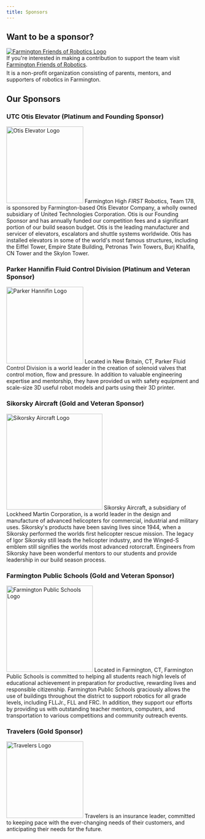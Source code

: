 ```yaml
---
title: Sponsors
---
```


<!--
Hello fellow Enforcer! This page may be a bit more complicated than the rest. It uses HTML to format the logos and align them to the left. It should be intuitive enough to understand what's going on though. If you have questions about this, please ask. :)
-->

<div class="info-box">
  <h2>Want to be a sponsor?</h2>
  <div id="container1">
    <a href="http://www.farmingtonfor.org"><img id="logo" alt="Farmington Friends of Robotics Logo" src="{{ site.url }}/assets/img/sponsors/ffor-logo.png"></a>
    <div id="container2">
      <div style="margin-bottom:5px;">If you're interested in making a contribution to support the team visit <a href="http://www.farmingtonfor.org">Farmington Friends of Robotics</a>.</div>
      <div style="margin-top:5px;">It is a non-profit organization consisting of parents, mentors, and supporters of robotics in Farmington.</div>
    </div>
  </div>
</div>

## Our Sponsors

### UTC Otis Elevator (Platinum and Founding Sponsor)
<a target="_blank" href="http://www.otis.com/site/us/Pages/default.aspx"><img class="float-left" alt="Otis Elevator Logo" style="width: 200px;" src="{{ site.url }}/assets/img/sponsors/otis-logo.svg.png" /></a>
Farmington High *FIRST* Robotics, Team 178, is sponsored by Farmington-based Otis Elevator Company, a wholly owned subsidiary of United Technologies Corporation. Otis is our Founding Sponsor and has annually funded our competition fees and a significant portion of our build season budget. Otis is the leading manufacturer and servicer of elevators, escalators and shuttle systems worldwide. Otis has installed elevators in some of the world's most famous structures, including the Eiffel Tower, Empire State Building, Petronas Twin Towers, Burj Khalifa, CN Tower and the Skylon Tower.

### Parker Hannifin Fluid Control Division (Platinum and Veteran Sponsor)
<a target="_blank" href="http://www.parker.com/fcd"><img class="float-left" alt="Parker Hannifin Logo" style="width: 200px;" src="{{ site.url }}/assets/img/sponsors/parker-logo.svg.png" /></a>
Located in New Britain, CT, Parker Fluid Control Division is a world leader in the creation of solenoid valves that control motion, flow and pressure. In addition to valuable engineering expertise and mentorship, they have provided us with safety equipment and scale-size 3D useful robot models and parts using their 3D printer.

### Sikorsky Aircraft (Gold and Veteran Sponsor)
<a target="_blank" href="http://www.sikorsky.com"><img class="float-left" alt="Sikorsky Aircraft Logo" style="width: 250px;" src="{{ site.url }}/assets/img/sponsors/sikorsky-logo.png" /></a>
Sikorsky Aircraft, a subsidiary of Lockheed Martin Corporation, is a world leader in the design and manufacture of advanced helicopters for commercial, industrial and military uses. Sikorsky's products have been saving lives since 1944, when a Sikorsky performed the worlds first helicopter rescue mission. The legacy of Igor Sikorsky still leads the helicopter industry, and the Winged-S emblem still signifies the worlds most advanced rotorcraft. Engineers from Sikorsky have been wonderful mentors to our students and provide leadership in our build season process.

### Farmington Public Schools (Gold and Veteran Sponsor)
<a target="_blank" href="http://fpsct.org"><img class="float-left" alt="Farmington Public Schools Logo" style="width: 225px;" src="{{ site.url }}/assets/img/sponsors/fps-logo.jpg" /></a>
Located in Farmington, CT, Farmington Public Schools is committed to helping all students reach high levels of educational achievement in preparation for productive, rewarding lives and responsible citizenship. Farmington Public Schools graciously allows the use of buildings throughout the district to support robotics for all grade levels, including FLLJr., FLL and FRC. In addition, they support our efforts by providing us with outstanding teacher mentors, computers, and transportation to various competitions and community outreach events.

### Travelers (Gold Sponsor)
<a target="_blank" href="https://www.travelers.com"><img class="float-left" alt="Travelers Logo" style="width: 200px;" src="{{ site.url }}/assets/img/sponsors/travelers-logo.png" /></a>
Travelers is an insurance leader, committed to keeping pace with the ever-changing needs of their customers, and anticipating their needs for the future.


